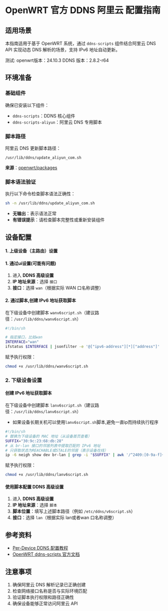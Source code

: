 # OpenWRT 官方 DDNS 阿里云 配置指南

## 适用场景

本指南适用于基于 OpenWRT 系统，通过 `ddns-scripts` 组件结合阿里云 DNS API 实现动态 DNS 解析的场景，支持 IPv6 地址自动更新。

测试:
openwrt版本：24.10.3
DDNS 版本：2.8.2-r64

## 环境准备

### 基础组件

确保已安装以下组件：
- `ddns-scripts`：DDNS 核心组件
- `ddns-scripts-aliyun`：阿里云 DNS 专用脚本

### 脚本路径

阿里云 DNS 更新脚本路径：
```
/usr/lib/ddns/update_aliyun_com.sh
```

**来源**：[openwrt/packages](https://github.com/openwrt/packages/blob/master/net/ddns-scripts/files/usr/lib/ddns/update_aliyun_com.sh)

### 脚本语法验证

执行以下命令检查脚本语法正确性：

```bash
sh -n /usr/lib/ddns/update_aliyun_com.sh
```

- **无输出**：表示语法正常
- **有错误提示**：请检查脚本完整性或重新安装组件

## 设备配置

#### 1. 上级设备（主路由）设置

#### 1. 通过ui设置(可能有问题)
1. 进入 **DDNS 高级设置**
2. **IP 地址来源**：选择 `接口`
3. **接口**：选择 `wan`（根据实际 WAN 口名称调整）

#### 2. 通过脚本,创建 IPv6 地址获取脚本

在下级设备中创建脚本 `wanv6script.sh`（建议路径：`/usr/lib/ddns/wanv6script.sh`）
```bash
#!/bin/sh

# 指定接口，比如wan
INTERFACE="wan"
ifstatus $INTERFACE | jsonfilter -e '@["ipv6-address"][*]["address"]' | grep -E '^2[0-9a-f][0-9a-f]?[0-9a-f]?' | grep -v '::'
```

赋予执行权限：

```bash
chmod +x /usr/lib/ddns/wanv6script.sh
```

### 2. 下级设备设置

#### 创建 IPv6 地址获取脚本

在下级设备中创建脚本 `lanv6script.sh`（建议路径：`/usr/lib/ddns/lanv6script.sh`）
- 如果设备长期关机可以使用`lanv6script.sh`脚本,避免一直ip而持续执行程序
```bash
#!/bin/sh
# 替换为下级设备的 MAC 地址（从设备首页查看）
SUFFIX="30:9c:23:68:db:28"
# 从 br-lan 接口的邻居列表中提取匹配的 IPv6 地址
# 只获取状态为REACHABLE或STALE的邻居（表示设备在线）
ip -6 neigh show dev br-lan | grep -i "$SUFFIX" | awk '/^2409:[0-9a-f]+:/ && /REACHABLE|STALE/ {print $1}' | grep -v '::' |  head -1
```

赋予执行权限：

```bash
chmod +x /usr/lib/ddns/lanv6script.sh
```

#### 使用脚本配置 DDNS 高级设置

1. 进入 **DDNS 高级设置**
2. **IP 地址来源**：选择 `脚本`
3. **脚本位置**：填写上述脚本路径（例如 `/etc/ddns/v6script.sh`）
3. **接口**：选择 `lan`（根据实际 lan或者wan 口名称调整）

## 参考资料

- [Per-Device DDNS 配置教程](https://blog.shinoaa.com/2024/08/20/perDDNS/)
- [OpenWRT ddns-scripts 官方文档](https://openwrt.org/docs/guide-user/services/ddns/client)

## 注意事项

1. 确保阿里云 DNS 解析记录已正确创建
2. 检查网络接口名称是否与实际环境匹配
3. 验证脚本执行权限和路径正确性
4. 确保设备能够正常访问阿里云 API
